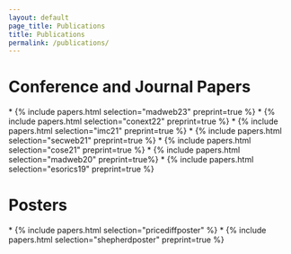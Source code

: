 ```yaml
---
layout: default
page_title: Publications
title: Publications
permalink: /publications/
---
```

# Conference and Journal Papers
<div class="listofpapers" markdown=1>
* {% include papers.html selection="madweb23" preprint=true %}
* {% include papers.html selection="conext22" preprint=true %}
* {% include papers.html selection="imc21" preprint=true %}
* {% include papers.html selection="secweb21" preprint=true %}
* {% include papers.html selection="cose21" preprint=true %}
* {% include papers.html selection="madweb20" preprint=true%}
* {% include papers.html selection="esorics19" preprint=true %}
</div>

# Posters
<div class="listofpapers" markdown=1>
* {% include papers.html selection="pricediffposter" %}
* {% include papers.html selection="shepherdposter" preprint=true %}
</div>